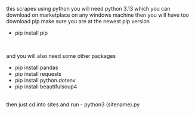 this scrapes using python you will need python 3.13 which you can download on marketplace on any windows machine
then you will have too download pip make sure you are at the newest pip version
- pip install pip

  <br>
  
and you will also need some other packages
- pip install pandas
- pip install requests
- pip install python.dotenv
- pip install beautifulsoup4
<br>
then just cd into sites and run 
- python3 (sitename).py



